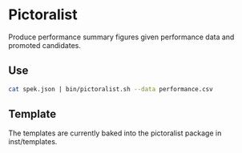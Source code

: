 # Pictoralist

Produce performance summary figures given performance data and promoted candidates.

## Use
```bash
cat spek.json | bin/pictoralist.sh --data performance.csv
```

## Template
The templates are currently baked into the pictoralist package in inst/templates.

